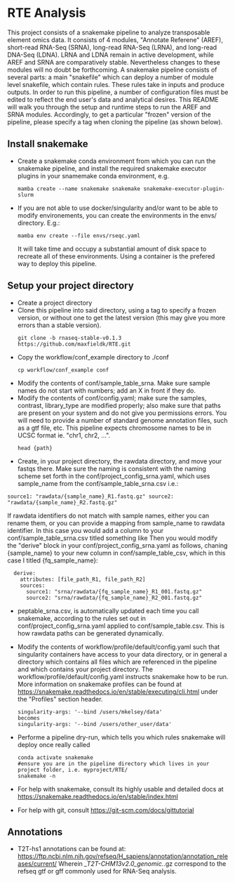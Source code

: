 # RTE Analysis

This project consists of a snakemake pipeline to analyze transposable element omics data. It consists of 4 modules, "Annotate Referene" (AREF), short-read RNA-Seq (SRNA), long-read RNA-Seq (LRNA), and long-read DNA-Seq (LDNA). LRNA and LDNA remain in active development, while AREF and SRNA are comparatively stable. Nevertheless changes to these modules will no doubt be forthcoming. A snakemake pipeline consists of several parts: a main "snakefile" which can deploy a number of module level snakefile, which contain rules. These rules take in inputs and produce outputs. In order to run this pipeline, a number of configuration files must be edited to reflect the end user's data and analytical desires. This README will walk you through the setup and runtime steps to run the AREF and SRNA modules. Accordingly, to get a particular "frozen" version of the pipeline, please specify a tag when cloning the pipeline (as shown below).
## Install snakemake
- Create a snakemake conda environment from which you can run the snakemake pipeline, and install the required snakemake executor plugins in your snamemake conda environment, e.g.
    ```
    mamba create --name snakemake snakemake snakemake-executor-plugin-slurm
    ```
- If you are not able to use docker/singularity and/or want to be able to modify environements, you can create the environments in the envs/ directory. E.g.:
   ```
   mamba env create --file envs/rseqc.yaml
   ```
   It will take time and occupy a substantial amount of disk space to recreate all of these environments. Using a container is the prefered way to deploy this pipeline.

## Setup your project directory
- Create a project directory
- Clone this pipeline into said directory, using a tag to specify a frozen version, or without one to get the latest version (this may give you more errors than a stable version).
  ```
  git clone -b rnaseq-stable-v0.1.3 https://github.com/maxfieldk/RTE.git
  ```
- Copy the workflow/conf_example directory to ./conf
  ```
  cp workflow/conf_example conf
  ```
- Modify the contents of conf/sample_table_srna. Make sure sample names do not start with numbers; add an X in front if they do.
- Modify the contents of conf/config.yaml; make sure the samples, contrast, library_type are modified properly; also make sure that paths are present on your system and do not give you permissions errors. You will need to provide a number of standard genome annotation files, such as a gtf file, etc. This pipeline expects chromosome names to be in UCSC format ie. "chr1, chr2, ...".
  ```
  head {path}
  ```
- Create, in your project directory, the rawdata directory, and move your fastqs there. Make sure the naming is consistent with the naming scheme set forth in the conf/project_config_srna.yaml, which uses sample_name from the conf/sample_table_srna.csv i.e.:
```
source1: "rawdata/{sample_name}_R1.fastq.gz" source2: "rawdata/{sample_name}_R2.fastq.gz"
```
If rawdata identifiers do not match with sample names, either you can rename them, or you can provide a mapping from sample_name to rawdata identifier. In this case you would add a column to your conf/sample_table_srna.csv titled something like 
Then you would modify the "derive" block in your conf/project_config_srna.yaml as follows, chaning {sample_name} to your new column in conf/sample_table_csv, which in this case I titled {fq_sample_name}:
```
  derive:
    attributes: [file_path_R1, file_path_R2]
    sources:
      source1: "srna/rawdata/{fq_sample_name}_R1_001.fastq.gz"
      source2: "srna/rawdata/{fq_sample_name}_R2_001.fastq.gz"
```

- peptable_srna.csv, is automatically updated each time you call snakemake, according to the rules set out in conf/project_config_srna.yaml applied to conf/sample_table.csv. This is how rawdata paths can be generated dynamically.
- Modify the contents of workflow/profile/default/config.yaml such that singularity containers have access to your data directory, or in general a directory which contains all files which are referenced in the pipeline and which contains your project directory.
  The workflow/profile/default/config.yaml instructs snakemake how to be run. More information on snakemake profiles can be found at https://snakemake.readthedocs.io/en/stable/executing/cli.html under the "Profiles" section header.
  ```
  singularity-args: '--bind /users/mkelsey/data'
  becomes
  singularity-args: '--bind /users/other_user/data'
  ```

- Performe a pipeline dry-run, which tells you which rules snakemake will deploy once really called
  ```
  conda activate snakemake
  #ensure you are in the pipeline directory which lives in your project folder, i.e. myproject/RTE/
  snakemake -n
  ```
- For help with snakemake, consult its highly usable and detailed docs at https://snakemake.readthedocs.io/en/stable/index.html
- For help with git, consult https://git-scm.com/docs/gittutorial

## Annotations
- T2T-hs1 annotations can be found at:
  https://ftp.ncbi.nlm.nih.gov/refseq/H_sapiens/annotation/annotation_releases/current/
  Wherein *_T2T-CHM13v2.0_genomic.*.gz correspond to the refseq gtf or gff commonly used for RNA-Seq analysis.

